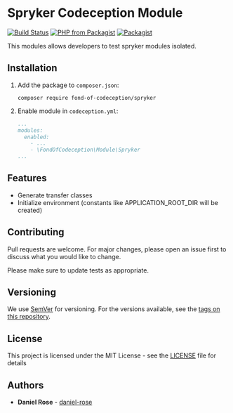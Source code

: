 # Spryker Codeception Module
[![Build Status](https://travis-ci.org/fond-of-codeception/spryker.svg?branch=master)](https://travis-ci.org/fond-of-codeception/spryker)
[![PHP from Packagist](https://img.shields.io/packagist/php-v/fond-of-codeception/spryker.svg)](https://php.net/)
[![Packagist](https://img.shields.io/packagist/l/fond-of-codeception/spryker.svg)](https://packagist.org/packages/fond-of-codeception/spryker)

This modules allows developers to test spryker modules isolated.

## Installation

1. Add the package to `composer.json`:
    ```
    composer require fond-of-codeception/spryker
    ```

2. Enable module in `codeception.yml`:
    ``` yml
    ...
    modules:
      enabled:
        - ...
        - \FondOfCodeception\Module\Spryker
    ...
    ```

## Features

* Generate transfer classes
* Initialize environment (constants like APPLICATION_ROOT_DIR will be created)

## Contributing

Pull requests are welcome. For major changes, please open an issue first to discuss what you would like to change.

Please make sure to update tests as appropriate.

## Versioning

We use [SemVer](http://semver.org/) for versioning. For the versions available, see the [tags on this repository](https://github.com/fond-of/codeception-spryker/tags). 

## License

This project is licensed under the MIT License - see the [LICENSE](LICENSE) file for details

## Authors

* **Daniel Rose** - [daniel-rose](https://github.com/daniel-rose)
